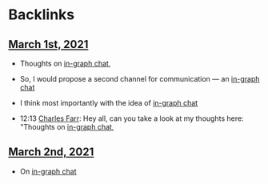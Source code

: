 
# Backlinks
## [March 1st, 2021](<March 1st, 2021.md>)
- Thoughts on [in-graph chat](<in-graph chat.md>),

- So, I would propose a second channel for communication — an [in-graph chat](<in-graph chat.md>)

- I think most importantly with the idea of [in-graph chat](<in-graph chat.md>)

- 12:13 [Charles Farr](<Charles Farr.md>): Hey all, can you take a look at my thoughts here: "Thoughts on [in-graph chat](<in-graph chat.md>),

## [March 2nd, 2021](<March 2nd, 2021.md>)
- On [in-graph chat](<in-graph chat.md>)

